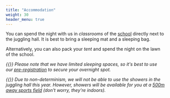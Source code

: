 ```yaml
---
title: "Accommodation"
weight: 30
header_menu: true
---
```


You can spend the night with us in _classrooms_ of the [school](#location) directly next to the juggling hall. It is best to bring a sleeping mat and a sleeping bag.

Alternatively, you can also pack your _tent_ and spend the night on the lawn of the school.

_{{<icon class="fa fa-warning">}} Please note that we have limited sleeping spaces, so it's best to use our [pre-registration](#registration) to secure your overnight spot._

_{{<icon class="fa fa-warning">}} Due to non-determinism, we will not be able to use the showers in the juggling hall this year. However, showers will be available for you at a [500m away sports field](#location) (don't worry, they're indoors)._
